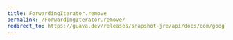```yaml
---
title: ForwardingIterator.remove
permalink: /ForwardingIterator.remove/
redirect_to: https://guava.dev/releases/snapshot-jre/api/docs/com/google/common/collect/ForwardingIterator.html#remove--
---
```

